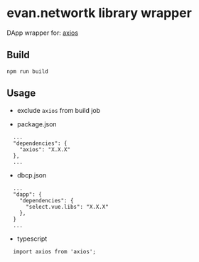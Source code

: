 # evan.networtk library wrapper

DApp wrapper for: [axios](https://github.com/axios/axios)

## Build
```
npm run build
```


## Usage
- exclude `axios` from build job

- package.json
```
  ...
  "dependencies": {
    "axios": "X.X.X"
  },
  ...
```

- dbcp.json
```
  ...
  "dapp": {
    "dependencies": {
      "select.vue.libs": "X.X.X"
    },
  }
  ...
```

- typescript
```
  import axios from 'axios';
```

